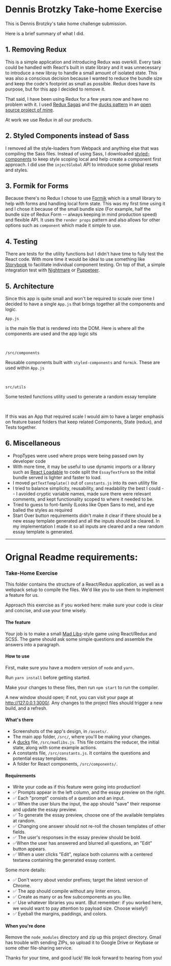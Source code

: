 # Dennis Brotzky Take-home Exercise

This is Dennis Brotzky's take home challenge submission.

Here is a brief summary of what I did.

## 1. Removing Redux

This is a simple application and introducing Redux was overkill. Every task
could be handled with React's built in state library and it was unnecessary to introduce a new libray to handle a small amount of isolated state. This was also a conscious decision because I wanted to reduce the bundle size and keep the code's footprint as small as possible. Redux does have its purpose, but for this app I decided to remove it.

That said, I have been using Redux for a few years now and have no problem with it. I used [Redux Sagas](https://github.com/Jobeir/jobeir/blob/master/client/sagas/index.js) and the [ducks pattern](https://github.com/Jobeir/jobeir/blob/master/client/modules/auth/ducks/index.js) in an [open source project of mine](https://github.com/Jobeir/jobeir).

At work we use Redux in all our products.

## 2. Styled Components instead of Sass

I removed all the style-loaders from Webpack and anything else that was compiling the Sass files. Instead
of using Sass, I downloaded [styled-components](https://github.com/styled-components/styled-components) to keep style scoping local and help create a component first approach. I did use the `injectGlobal` API to introduce some global resets and styles.

## 3. Formik for Forms

Because there's no Redux I chose to use [Formik](https://github.com/jaredpalmer/formik) which is a small library
to help with forms and handling local form state. This was my first time using it and I chose it because of the small
bundle size (For example, half the bundle size of Redux Form -- always keeping in mind production speed) and flexible API. It uses the `render props` pattern and also allows for other options such as `component` which made it simple to use.

## 4. Testing

There are tests for the utility functions but I didn't have time to fully test the React code. With more time
it would be ideal to use something like [Storybook](https://github.com/storybooks/storybook) to facilitate individual
component testing. On top of that, a simple integration test with [Nightmare](https://github.com/segmentio/nightmare) or [Puppeteer](https://github.com/GoogleChrome/puppeteer).

## 5. Architecture

Since this app is quite small and won't be required to scsale over time I decided to have a single `App.js` that brings together all the components and logic.

```
App.js
```

is the main file that is rendered into the DOM. Here is where all the components are used and the app logic sits

<br />

```
/src/components
```

Reusable components built with `styled-components` and `formik`. These are used within `App.js`

<br />

```
src/utils
```

Some tested functions utility used to generate a random essay template

<br />

If this was an App that required scale I would aim to have a larger emphasis on feature based folders that keep related Components, State (redux), and Tests together.

## 6. Miscellaneous

* PropTypes were used where props were being passed own by developer code
* With more time, it may be useful to use dynamic imports or a library such as [React Loadable](https://github.com/jamiebuilds/react-loadable) to code split the `EssayTextForm` so the initial bundle served is lighter and faster to load.
* I moved `getTextTemplate()` out of `constants.js` into its own utility file
* I tried to balance simplicity, reusability, and readability the best I could -- I avoided cryptic variable names, made sure there were relevant comments, and kept functionality scoped to where it needed to be.
* Tried to guess to font-family (Looks like Open Sans to me), and eye balled the styles as required
* Start Over button requirements didn't make it clear if there should be a new essay template generated and all the inputs should be cleared. In my implementation I made it so all inputs are cleared and a new random essay template is generated.


---

# Orignal Readme requirements:

### Take-Home Exercise

This folder contains the structure of a React/Redux application, as well as a
webpack setup to compile the files. We'd like you to use them to implement a
feature for us.

Approach this exercise as if you worked here: make sure your code is clear and
concise, and use your time wisely.

#### The feature

Your job is to make a small [Mad Libs](https://en.wikipedia.org/wiki/Mad_Libs)-style game
using React/Redux and SCSS. The game should ask some simple questions and assemble the
answers into a paragraph.

#### How to use

First, make sure you have a modern version of `node` and `yarn.`

Run `yarn install` before getting started.

Make your changes to these files, then run `npm start` to run the compiler.

A new window should open; if not, you can visit your page at
http://127.0.0.1:3000/. Any changes to the project files should trigger a new
build, and a refresh.

#### What's there

* Screenshots of the app's design, in `/assets/`.
* The main app folder, `/src/`, where you'll be making your changes.
* A [ducks](https://medium.com/@scbarrus/the-ducks-file-structure-for-redux-d63c41b7035c#.5chqfp84p)
  file, `/src/madlibs.js`. This file contains the reducer, the initial state, along
  with some example actions.
* A constants file, `/src/constants.js`. It contains the questions and potential essay templates.
* A folder for React components, `/src/components/`.

#### Requirements

* Write your code as if this feature were going into production!
* ✅ Prompts appear in the left column, and the essay preview on the right.
* ✅ Each "prompt" consists of a question and an input.
* ✅ When the user blurs the input, the app should "save" their response and update the essay preview.
* ✅ To generate the essay preview, choose one of the available templates at random.
* ✅ Changing one answer should not re-roll the chosen templates of other fields.
* ✅ The user's responses in the essay preview should be bold.
* ✅When the user has answered and blurred all questions, an "Edit" button appears.
* ✅ When a user clicks "Edit", replace both columns with a centered textarea containing the generated essay content.

Some more details:

* ✅ Don't worry about vendor prefixes; target the latest version of Chrome.
* ✅ The app should compile without any linter errors.
* ✅ Create as many or as few subcomponents as you like.
* ✅ Use whatever libraries you want. (But remember: if you worked here, we would
  want to pay attention to payload size. Choose wisely!)
* ✅ Eyeball the margins, paddings, and colors.

#### When you're done

Remove the `node_modules` directory and zip up this project directory. Gmail
has trouble with sending ZIPs, so upload it to Google Drive or Keybase or some
other file-sharing service.

Thanks for your time, and good luck! We look forward to hearing from you!
